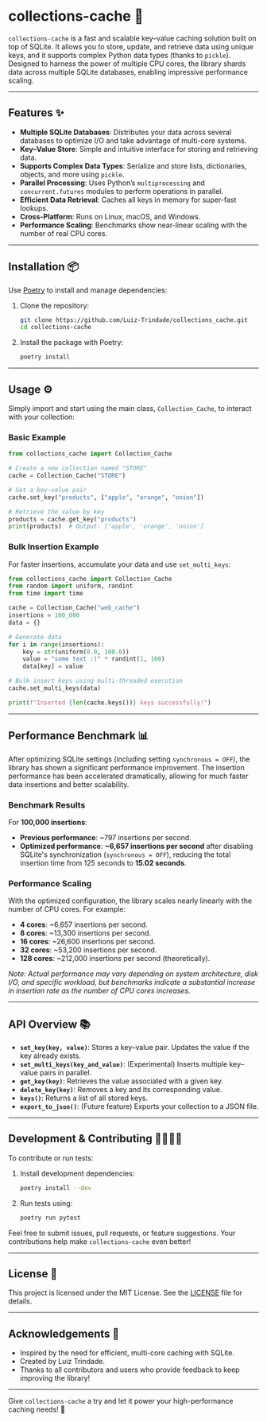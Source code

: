 # collections-cache 🚀

`collections-cache` is a fast and scalable key–value caching solution built on top of SQLite. It allows you to store, update, and retrieve data using unique keys, and it supports complex Python data types (thanks to `pickle`). Designed to harness the power of multiple CPU cores, the library shards data across multiple SQLite databases, enabling impressive performance scaling.

---

## Features ✨

- **Multiple SQLite Databases**: Distributes your data across several databases to optimize I/O and take advantage of multi-core systems.
- **Key–Value Store**: Simple and intuitive interface for storing and retrieving data.
- **Supports Complex Data Types**: Serialize and store lists, dictionaries, objects, and more using `pickle`.
- **Parallel Processing**: Uses Python’s `multiprocessing` and `concurrent.futures` modules to perform operations in parallel.
- **Efficient Data Retrieval**: Caches all keys in memory for super-fast lookups.
- **Cross-Platform**: Runs on Linux, macOS, and Windows.
- **Performance Scaling**: Benchmarks show near-linear scaling with the number of real CPU cores.

---

## Installation 📦

Use [Poetry](https://python-poetry.org/) to install and manage dependencies:

1. Clone the repository:

    ```bash
    git clone https://github.com/Luiz-Trindade/collections_cache.git
    cd collections-cache
    ```

2. Install the package with Poetry:

    ```bash
    poetry install
    ```

---

## Usage ⚙️

Simply import and start using the main class, `Collection_Cache`, to interact with your collection:

### Basic Example

```python
from collections_cache import Collection_Cache

# Create a new collection named "STORE"
cache = Collection_Cache("STORE")

# Set a key-value pair
cache.set_key("products", ["apple", "orange", "onion"])

# Retrieve the value by key
products = cache.get_key("products")
print(products)  # Output: ['apple', 'orange', 'onion']
```

### Bulk Insertion Example

For faster insertions, accumulate your data and use `set_multi_keys`:

```python
from collections_cache import Collection_Cache
from random import uniform, randint
from time import time

cache = Collection_Cache("web_cache")
insertions = 100_000
data = {}

# Generate data
for i in range(insertions):
    key = str(uniform(0.0, 100.0))
    value = "some text :)" * randint(1, 100)
    data[key] = value

# Bulk insert keys using multi-threaded execution
cache.set_multi_keys(data)

print(f"Inserted {len(cache.keys())} keys successfully!")
```

---

## Performance Benchmark 📊

After optimizing SQLite settings (including setting `synchronous = OFF`), the library has shown a significant performance improvement. The insertion performance has been accelerated dramatically, allowing for much faster data insertions and better scalability.

### Benchmark Results

For **100,000 insertions**:

- **Previous performance**: ~797 insertions per second.
- **Optimized performance**: **~6,657 insertions per second** after disabling SQLite's synchronization (`synchronous = OFF`), reducing the total insertion time from 125 seconds to **15.02 seconds**.

### Performance Scaling

With the optimized configuration, the library scales nearly linearly with the number of CPU cores. For example:

- **4 cores**: ~6,657 insertions per second.
- **8 cores**: ~13,300 insertions per second.
- **16 cores**: ~26,600 insertions per second.
- **32 cores**: ~53,200 insertions per second.
- **128 cores**: ~212,000 insertions per second (theoretically).

*Note: Actual performance may vary depending on system architecture, disk I/O, and specific workload, but benchmarks indicate a substantial increase in insertion rate as the number of CPU cores increases.*

---

## API Overview 📚

- **`set_key(key, value)`**: Stores a key–value pair. Updates the value if the key already exists.
- **`set_multi_keys(key_and_value)`**: (Experimental) Inserts multiple key–value pairs in parallel.
- **`get_key(key)`**: Retrieves the value associated with a given key.
- **`delete_key(key)`**: Removes a key and its corresponding value.
- **`keys()`**: Returns a list of all stored keys.
- **`export_to_json()`**: (Future feature) Exports your collection to a JSON file.

---

## Development & Contributing 👩‍💻👨‍💻

To contribute or run tests:

1. Install development dependencies:

    ```bash
    poetry install --dev
    ```

2. Run tests using:

    ```bash
    poetry run pytest
    ```

Feel free to submit issues, pull requests, or feature suggestions. Your contributions help make `collections-cache` even better!

---

## License 📄

This project is licensed under the MIT License. See the [LICENSE](LICENSE) file for details.

---

## Acknowledgements 🙌

- Inspired by the need for efficient, multi-core caching with SQLite.
- Created by Luiz Trindade.
- Thanks to all contributors and users who provide feedback to keep improving the library!

---

Give `collections-cache` a try and let it power your high-performance caching needs! 🚀
